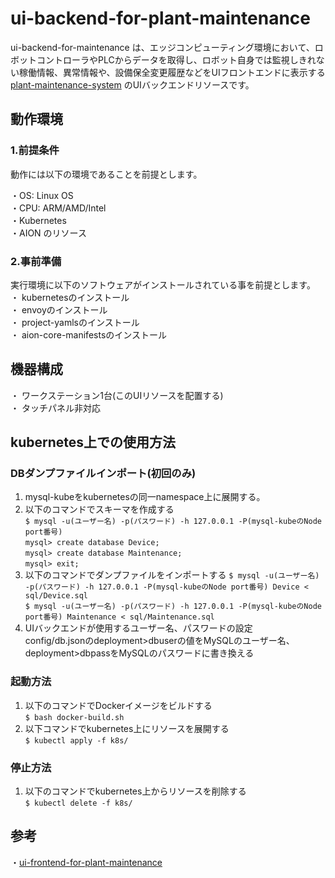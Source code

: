 # ui-backend-for-plant-maintenance  
ui-backend-for-maintenance は、エッジコンピューティング環境において、ロボットコントローラやPLCからデータを取得し、ロボット自身では監視しきれない稼働情報、異常情報や、設備保全変更履歴などをUIフロントエンドに表示する [plant-maintenance-system](https://github.com/latonaio/plant-maintenance-system) のUIバックエンドリソースです。  


## 動作環境
### 1.前提条件　　
動作には以下の環境であることを前提とします。   

・OS: Linux OS  
・CPU: ARM/AMD/Intel  
・Kubernetes  
・AION のリソース  


### 2.事前準備
実行環境に以下のソフトウェアがインストールされている事を前提とします。  
・ kubernetesのインストール  
・ envoyのインストール  
・ project-yamlsのインストール   
・ aion-core-manifestsのインストール   

## 機器構成  
・ ワークステーション1台(このUIリソースを配置する)   
・ タッチパネル非対応   

## kubernetes上での使用方法  
### DBダンプファイルインポート(初回のみ)  
1. mysql-kubeをkubernetesの同一namespace上に展開する。  
2. 以下のコマンドでスキーマを作成する  
`$ mysql -u(ユーザー名) -p(パスワード) -h 127.0.0.1 -P(mysql-kubeのNode port番号)`  
`mysql> create database Device;`  
`mysql> create database Maintenance;`  
`mysql> exit;`  
3. 以下のコマンドでダンプファイルをインポートする
`$ mysql -u(ユーザー名) -p(パスワード) -h 127.0.0.1 -P(mysql-kubeのNode port番号) Device < sql/Device.sql`  
`$ mysql -u(ユーザー名) -p(パスワード) -h 127.0.0.1 -P(mysql-kubeのNode port番号) Maintenance < sql/Maintenance.sql`  
4. UIバックエンドが使用するユーザー名、パスワードの設定  
config/db.jsonのdeployment>dbuserの値をMySQLのユーザー名、deployment>dbpassをMySQLのパスワードに書き換える  

### 起動方法  
1. 以下のコマンドでDockerイメージをビルドする  
`$ bash docker-build.sh`
2. 以下コマンドでkubernetes上にリソースを展開する  
`$ kubectl apply -f k8s/`

### 停止方法  
1. 以下のコマンドでkubernetes上からリソースを削除する  
`$ kubectl delete -f k8s/`

## 参考
・[ui-frontend-for-plant-maintenance](https://github.com/latonaio/ui-frontend-for-plant-maintenance)